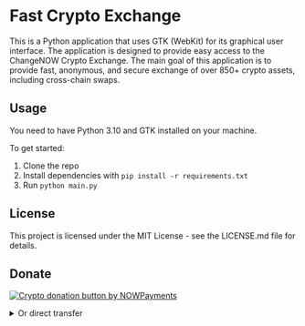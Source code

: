 # Fast Crypto Exchange

This is a Python application that uses GTK (WebKit) for its graphical user interface.
The application is designed to provide easy access to the ChangeNOW Crypto Exchange. The main goal of this application is to provide fast, anonymous, and secure exchange of over 850+ crypto assets, including cross-chain swaps.

## Usage

You need to have Python 3.10 and GTK installed on your machine.

To get started:

1. Clone the repo
2. Install dependencies with `pip install -r requirements.txt` 
3. Run `python main.py`

## License
This project is licensed under the MIT License - see the LICENSE.md file for details.

## Donate

<a href="https://nowpayments.io/donation?api_key=X1QFVQG-31Z4VTA-QNPGNHV-EMN5JHY&source=lk_donation&medium=referral" target="_blank"><img src="https://nowpayments.io/images/embeds/donation-button-white.svg" alt="Crypto donation button by NOWPayments"></a>

<details>
  <summary>Or direct transfer</summary>
<br>
BTC wallet:
<br>
bc1qtdz2fut4g2hzagjlh6fqnpuz5ghnj8dvjggcd3
<br>
<br>
Etherium wallet:
<br>
0xEb86bf93c6cd4A41cCd1a410Eb1E54d1eaD7D93D
<br>
</details>
